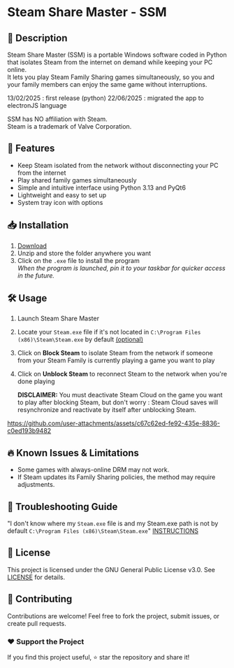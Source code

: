 # Steam Share Master - SSM

## 📝 Description
Steam Share Master (SSM) is a portable Windows software coded in Python that isolates Steam from the internet on demand while keeping your PC online.  
It lets you play Steam Family Sharing games simultaneously, so you and your family members can enjoy the same game without interruptions.  

13/02/2025 : first release (python)
22/06/2025 : migrated the app to electronJS language

SSM has NO affiliation with Steam.  
Steam is a trademark of Valve Corporation.

## 🚀 Features
- Keep Steam isolated from the network without disconnecting your PC from the internet
- Play shared family games simultaneously
- Simple and intuitive interface using Python 3.13 and PyQt6
- Lightweight and easy to set up
- System tray icon with options

## 📥 Installation
1. [Download](https://github.com/p4ul-t/steam-share-master-ssm/releases/download/v0.1.4.electron_js/Steam.Share.Master.Setup.0.1.4.exe)
2. Unzip and store the folder anywhere you want
3. Click on the `.exe` file to install the program  
   *When the program is launched, pin it to your taskbar for quicker access in the future.*

## 🛠 Usage
1. Launch Steam Share Master
2. Locate your `Steam.exe` file if it's not located in `C:\Program Files (x86)\Steam\Steam.exe` by default [(optional)](https://github.com/p4ul-t/steam-share-master-ssm/blob/main/find-Steam.exe.md)
3. Click on **Block Steam** to isolate Steam from the network if someone from your Steam Family is currently playing a game you want to play
4. Click on **Unblock Steam** to reconnect Steam to the network when you're done playing  

   **DISCLAIMER:** You must deactivate Steam Cloud on the game you want to play after blocking Steam, but don't worry : Steam Cloud saves will resynchronize and reactivate by itself after unblocking Steam.





https://github.com/user-attachments/assets/c67c62ed-fe92-435e-8836-c0ed193b9482




## 🔥 Known Issues & Limitations
- Some games with always-online DRM may not work.
- If Steam updates its Family Sharing policies, the method may require adjustments.

## 🔎 Troubleshooting Guide
"I don't know where my `Steam.exe` file is and my Steam.exe path is not by default `C:\Program Files (x86)\Steam\Steam.exe`" [INSTRUCTIONS](https://github.com/p4ul-t/steam-share-master-ssm/blob/main/find-Steam.exe.md)    

## 📄 License
This project is licensed under the GNU General Public License v3.0. See [LICENSE](https://github.com/p4ul-t/steam-share-master-ssm/blob/main/LICENSE) for details.

## 🤝 Contributing
Contributions are welcome! Feel free to fork the project, submit issues, or create pull requests.

### ❤️ Support the Project
If you find this project useful, ⭐ star the repository and share it!



